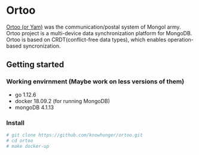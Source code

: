 # Ortoo
[Ortoo (or Yam)](https://en.wikipedia.org/wiki/Yam_(route)) was the communication/postal system of Mongol army. Ortoo project is a multi-device data synchronization platform for MongoDB. Ortoo is based on CRDT(conflict-free data types), which enables operation-based syncronization.  


## Getting started

### Working envirnment (Maybe work on less versions of them)
 - go 1.12.6
 - docker 18.09.2 (for running MongoDB)
 - mongoDB 4.1.13
 
### Install
 ```bash
 # git clone https://github.com/knowhunger/ortoo.git
 # cd ortoo
 # make docker-up 
 ```
